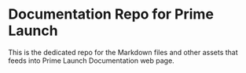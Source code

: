 # Documentation Repo for Prime Launch
This is the dedicated repo for the Markdown files and other assets that feeds into Prime Launch Documentation web page.
